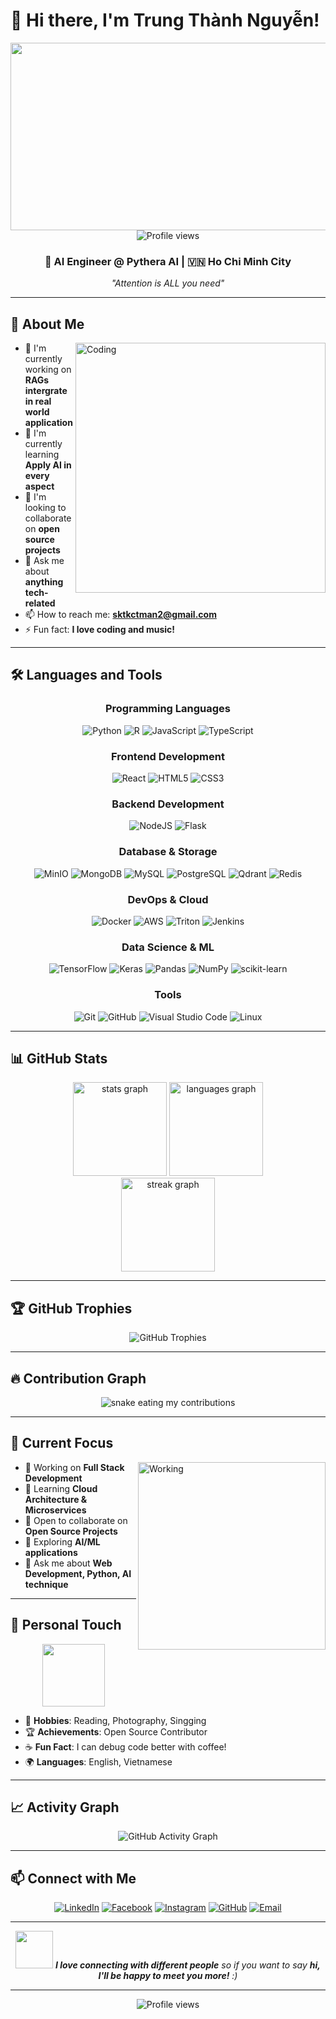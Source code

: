 # 👋 Hi there, I'm Trung Thành Nguyễn!

<div align="center">
  <img src="https://media.giphy.com/media/dWesBcTLavkZuG35MI/giphy.gif" width="600" height="300"/>
</div>

<div align="center">
  <img src="https://komarev.com/ghpvc/?username=trungthanhnguyenn&style=flat-square&color=blue" alt="Profile views"/>
  <h3>🚀 AI Engineer @ Pythera AI | 🇻🇳 Ho Chi Minh City</h3>
  <p><em>"Attention is ALL you need"</em></p>
</div>

---

## 🚀 About Me

<img align="right" alt="Coding" width="400" src="https://media.giphy.com/media/SWoSkN6DxTszqIKEqv/giphy.gif">

- 🔭 I'm currently working on **RAGs intergrate in real world application**
- 🌱 I'm currently learning **Apply AI in every aspect**
- 👯 I'm looking to collaborate on **open source projects**
- 💬 Ask me about **anything tech-related**
- 📫 How to reach me: **sktkctman2@gmail.com**
- ⚡ Fun fact: **I love coding and music!**

---

## 🛠️ Languages and Tools

<div align="center">

### Programming Languages
![Python](https://img.shields.io/badge/python-3670A0?style=for-the-badge&logo=python&logoColor=ffdd54)
![R](https://img.shields.io/badge/r-%23276DC3.svg?style=for-the-badge&logo=r&logoColor=white)
![JavaScript](https://img.shields.io/badge/javascript-%23323330.svg?style=for-the-badge&logo=javascript&logoColor=%23F7DF1E)
![TypeScript](https://img.shields.io/badge/typescript-%23007ACC.svg?style=for-the-badge&logo=typescript&logoColor=white)

### Frontend Development
![React](https://img.shields.io/badge/react-%2320232a.svg?style=for-the-badge&logo=react&logoColor=%2361DAFB)
![HTML5](https://img.shields.io/badge/html5-%23E34F26.svg?style=for-the-badge&logo=html5&logoColor=white)
![CSS3](https://img.shields.io/badge/css3-%231572B6.svg?style=for-the-badge&logo=css3&logoColor=white)

### Backend Development
![NodeJS](https://img.shields.io/badge/node.js-6DA55F?style=for-the-badge&logo=node.js&logoColor=white)
![Flask](https://img.shields.io/badge/flask-%23000.svg?style=for-the-badge&logo=flask&logoColor=white)

### Database & Storage
![MinIO](https://img.shields.io/badge/MinIO-C72E49?style=for-the-badge&logo=minio&logoColor=white)
![MongoDB](https://img.shields.io/badge/MongoDB-%234ea94b.svg?style=for-the-badge&logo=mongodb&logoColor=white)
![MySQL](https://img.shields.io/badge/mysql-%2300f.svg?style=for-the-badge&logo=mysql&logoColor=white)
![PostgreSQL](https://img.shields.io/badge/postgres-%23316192.svg?style=for-the-badge&logo=postgresql&logoColor=white)
![Qdrant](https://img.shields.io/badge/Qdrant-DC382D?style=for-the-badge&logo=&logoColor=white)
![Redis](https://img.shields.io/badge/redis-%23DD0031.svg?style=for-the-badge&logo=redis&logoColor=white)

### DevOps & Cloud
![Docker](https://img.shields.io/badge/docker-%230db7ed.svg?style=for-the-badge&logo=docker&logoColor=white)
![AWS](https://img.shields.io/badge/AWS-%23FF9900.svg?style=for-the-badge&logo=amazon-aws&logoColor=white)
![Triton](https://img.shields.io/badge/Triton-76B900?style=for-the-badge&logo=nvidia&logoColor=white)
![Jenkins](https://img.shields.io/badge/jenkins-%232C5263.svg?style=for-the-badge&logo=jenkins&logoColor=white)

### Data Science & ML
![TensorFlow](https://img.shields.io/badge/TensorFlow-%23FF6F00.svg?style=for-the-badge&logo=TensorFlow&logoColor=white)
![Keras](https://img.shields.io/badge/Keras-%23D00000.svg?style=for-the-badge&logo=Keras&logoColor=white)
![Pandas](https://img.shields.io/badge/pandas-%23150458.svg?style=for-the-badge&logo=pandas&logoColor=white)
![NumPy](https://img.shields.io/badge/numpy-%23013243.svg?style=for-the-badge&logo=numpy&logoColor=white)
![scikit-learn](https://img.shields.io/badge/scikit--learn-%23F7931E.svg?style=for-the-badge&logo=scikit-learn&logoColor=white)

### Tools
![Git](https://img.shields.io/badge/git-%23F05033.svg?style=for-the-badge&logo=git&logoColor=white)
![GitHub](https://img.shields.io/badge/github-%23121011.svg?style=for-the-badge&logo=github&logoColor=white)
![Visual Studio Code](https://img.shields.io/badge/Visual%20Studio%20Code-0078d4.svg?style=for-the-badge&logo=visual-studio-code&logoColor=white)
![Linux](https://img.shields.io/badge/Linux-FCC624?style=for-the-badge&logo=linux&logoColor=black)

</div>

---

## 📊 GitHub Stats

<div align="center">
  <img src="https://github-readme-stats.vercel.app/api?username=trungthanhnguyenn&hide_title=false&hide_rank=false&show_icons=true&include_all_commits=true&count_private=true&disable_animations=false&theme=dracula&locale=en&hide_border=false" height="150" alt="stats graph"  />
  <img src="https://github-readme-stats.vercel.app/api/top-langs?username=trungthanhnguyenn&locale=en&hide_title=false&layout=compact&card_width=320&langs_count=5&theme=dracula&hide_border=false" height="150" alt="languages graph"  />
</div>

<div align="center">
  <img src="https://streak-stats.demolab.com?user=trungthanhnguyenn&locale=en&mode=daily&theme=dracula&hide_border=false&border_radius=5" height="150" alt="streak graph"  />
</div>

---

## 🏆 GitHub Trophies

<div align="center">
  <img src="https://github-profile-trophy.vercel.app/?username=trungthanhnguyenn&theme=radical&no-frame=false&no-bg=true&margin-w=4" alt="GitHub Trophies" />
</div>

---

## 🔥 Contribution Graph

<div align="center">
  <img alt="snake eating my contributions" src="https://raw.githubusercontent.com/trungthanhnguyenn/trungthanhnguyenn/output/github-contribution-grid-snake.svg" />
</div>

---

## 🎯 Current Focus

<img align="right" alt="Working" width="300" src="https://media.giphy.com/media/L1R1tvI9svkIWwpVYr/giphy.gif">

- 🔭 Working on **Full Stack Development**
- 🌱 Learning **Cloud Architecture & Microservices**
- 👯 Open to collaborate on **Open Source Projects**
- 🤔 Exploring **AI/ML applications**
- 💬 Ask me about **Web Development, Python, AI technique**

---

## 🎨 Personal Touch

<div align="center">
  <img src="https://media.giphy.com/media/M9gbBd9nbDrOTu1Mqx/giphy.gif" width="100"/>
</div>

- 🎸 **Hobbies**: Reading, Photography, Singging
- 🏆 **Achievements**: Open Source Contributor
- ☕ **Fun Fact**: I can debug code better with coffee!
- 🌍 **Languages**: English, Vietnamese

---

## 📈 Activity Graph

<div align="center">
  <img src="https://github-readme-activity-graph.vercel.app/graph?username=trungthanhnguyenn&bg_color=0d1117&color=ffffff&line=00b3ff&point=f9fafa&area=true&hide_border=true" alt="GitHub Activity Graph" />
</div>

---

## 📫 Connect with Me

<div align="center">

[![LinkedIn](https://img.shields.io/badge/LinkedIn-%230077B5.svg?logo=linkedin&logoColor=white)](https://www.linkedin.com/in/nguyen-huu-thanh-trung/)
[![Facebook](https://img.shields.io/badge/Facebook-%231877F2.svg?logo=Facebook&logoColor=white)](https://www.facebook.com/trungthanhnguyenn/)
[![Instagram](https://img.shields.io/badge/Instagram-%23E4405F.svg?logo=Instagram&logoColor=white)](https://www.instagram.com/trungthanhnguyenn_/)
[![GitHub](https://img.shields.io/badge/GitHub-%23121011.svg?logo=github&logoColor=white)](https://github.com/trungthanhnguyenn)
[![Email](https://img.shields.io/badge/Email-D14836?logo=gmail&logoColor=white)](mailto:sktkctman2@gmail.com)

</div>

---

<div align="center">
  <img src="https://media.giphy.com/media/LnQjpWaON8nhr21vNW/giphy.gif" width="60"> <em><b>I love connecting with different people</b> so if you want to say <b>hi, I'll be happy to meet you more!</b> :)</em>
</div>

---

<div align="center">
  <img src="https://komarev.com/ghpvc/?username=trungthanhnguyenn&label=Profile%20views&color=0e75b6&style=flat" alt="Profile views" />
</div>
